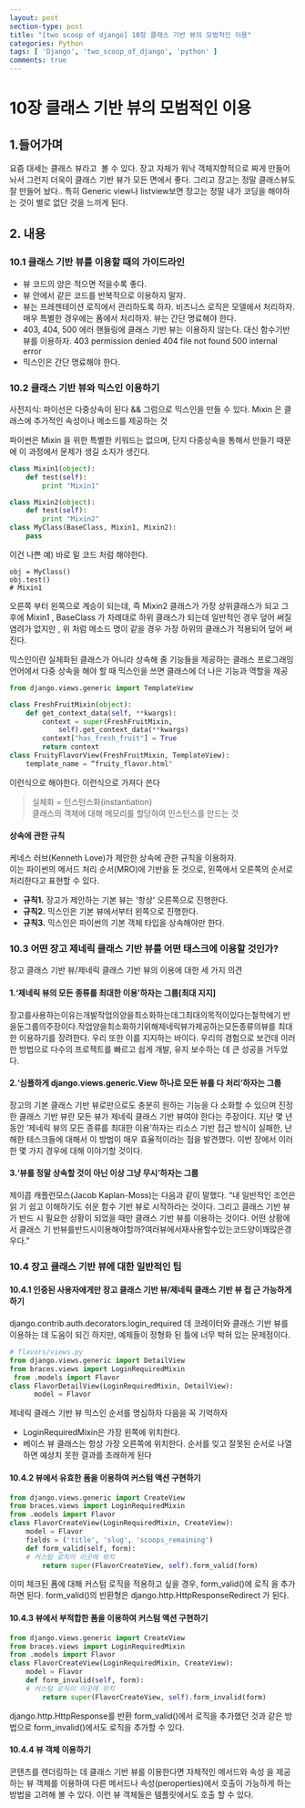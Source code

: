 ```yaml
---
layout: post
section-type: post
title: "[two scoop of django] 10장 클래스 기반 뷰의 모범적인 이용"
categories: Python
tags: [ 'Django', 'two_scoop_of_django', 'python' ]
comments: true
---
```

# 10장 클래스 기반 뷰의 모범적인 이용

## 1.들어가며
요즘 대세는 클래스 뷰라고  볼 수 있다.
장고 자체가 워낙 객체지향적으로 짜게 만들어놔서 그런지 더욱이 클래스 기반 뷰가 모든 면에서 좋다.
그리고 장고는 정말 클래스뷰도 잘 만들어 놨다..
특히 Generic view나 listview보면 장고는 정말 내가 코딩을 해야하는 것이 별로 없단 것을 느끼게 된다.

## 2. 내용


### 10.1 클래스 기반 뷰를 이용할 때의 가이드라인
- 뷰 코드의 양은 적으면 적을수록 좋다.
- 뷰 안에서 같은 코드를 반복적으로 이용하지 말자.
- 뷰는 프레젠테이션 로직에서 관리하도록 하자. 비즈니스 로직은 모델에서 처리하자. 매우 특별한 경우에는 폼에서 처리하자.
 뷰는 간단 명료해야 한다.
- 403, 404, 500 에러 핸들링에 클래스 기반 뷰는 이용하지 않는다. 대신 함수기반 뷰를 이용하자.
403 permission denied
404 file not found
500 internal error
- 믹스인은 간단 명료해야 한다.

### 10.2 클래스 기반 뷰와 믹스인 이용하기
사전지식: 파이선은 다중상속이 된다 && 그럼으로 믹스인을 만들 수 있다.
Mixin 은 클래스에 추가적인 속성이나 메소드를 제공하는 것

파이썬은 Mixin 을 위한 특별한 키워드는 없으며, 단지 다중상속을 통해서 만들기 때문에 이 과정에서 문제가 생길 소지가 생긴다.
``` python
class Mixin1(object):
    def test(self):
        print "Mixin1"

class Mixin2(object):
    def test(self):
        print "Mixin2"
class MyClass(BaseClass, Mixin1, Mixin2):
    pass
```

이건 나쁜 예) 바로 밑 코드 처럼 해야한다.
``` shell
obj = MyClass()
obj.test()
# Mixin1
```


오른쪽 부터 왼쪽으로 계승이 되는데, 즉 Mixin2 클래스가 가장 상위클래스가 되고 그 후에 Mixin1 , BaseClass 가 차례대로 하위 클래스가 되는데 일반적인 경우 덮어 써질 염려가 없지만 , 위 처럼 메소드 명이 같을 경우 가장 하위의 클래스가 적용되어 덮어 써진다.


 믹스인이란 실체화된 클래스가 아니라 상속해 줄 기능들을 제공하는 클래스
프로그래밍 언어에서 다중 상속을 해야 할 때 믹스인을 쓰면 클래스에 더 나은 기능과 역할을 제공

``` python
from django.views.generic import TemplateView

class FreshFruitMixin(object):
    def get_context_data(self, **kwargs):
        context = super(FreshFruitMixin,
            self).get_context_data(**kwargs)
        context["has_fresh_fruit"] = True
        return context
class FruityFlavorView(FreshFruitMixin, TemplateView):
    template_name = “fruity_flavor.html"
 ```
이런식으로 해야한다.
이런식으로 가져다 쓴다
> 실체화 = 인스턴스화(instantiation)  
클래스의 객체에 대해 메모리를 할당하여 인스턴스를 만드는 것

#### 상속에 관한 규칙
케네스 러브(Kenneth Love)가 제안한 상속에 관한 규칙을 이용하자.  
이는 파이썬의 메서드 처리 순서(MRO)에 기반을 둔 것으로, 왼쪽에서 오른쪽의 순서로 처리한다고 표현할 수 있다.

- **규칙1.** 장고가 제안하는 기본 뷰는 '항상' 오른쪽으로 진행한다.  
- **규칙2.** 믹스인은 기본 뷰에서부터 왼쪽으로 진행한다.  
- **규칙3.** 믹스인은 파이썬의 기본 객체 타입을 상속해야만 한다.


### 10.3 어떤 장고 제네릭 클래스 기반 뷰를 어떤 태스크에 이용할 것인가?


장고 클래스 기반 뷰/제네릭 클래스 기반 뷰의 이용에 대한 세 가지 의견

#### 1.‘제네릭 뷰의 모든 종류를 최대한 이용’하자는 그룹[최대 지지]
장고를사용하는이유는개발작업의양을최소화하는데그최대의목적이있다는철학에기 반을둔그룹의주장이다.작업양을최소화하기위해제네릭뷰가제공하는모든종류의뷰를 최대한 이용하기를 장려한다. 우리 또한 이를 지지하는 바이다. 우리의 경험으로 보건데 이러 한 방법으로 다수의 프로젝트를 빠르고 쉽게 개발, 유지 보수하는 데 큰 성공을 거두었다.
#### 2.‘심플하게 django.views.generic.View 하나로 모든 뷰를 다 처리’하자는 그룹
장고의 기본 클래스 기반 뷰로만으로도 충분히 원하는 기능을 다 소화할 수 있으며 진정한 클래스 기반 뷰란 모든 뷰가 제네릭 클래스 기반 뷰여야 한다는 주장이다. 지난 몇 년 동안 ‘제네릭 뷰의 모든 종류를 최대한 이용’하자는 리소스 기반 접근 방식이 실패한, 난해한 테스크들에 대해서 이 방법이 매우 효율적이라는 점을 발견했다. 이번 장에서 이러한 몇 가지 경우에 대해 이야기할 것이다.
#### 3.‘뷰를 정말 상속할 것이 아닌 이상 그냥 무시’하자는 그룹
제이콥 캐플런모스(Jacob Kaplan-Moss)는 다음과 같이 말했다. “내 일반적인 조언은 읽 기 쉽고 이해하기도 쉬운 함수 기반 뷰로 시작하라는 것이다. 그리고 클래스 기반 뷰가 반드 시 필요한 상황이 되었을 때만 클래스 기반 뷰를 이용하는 것이다. 어떤 상황에서 클래스 기 반뷰를반드시이용해야할까?여러뷰에서재사용할수있는코드양이꽤많은경우다.”

### 10.4 장고 클래스 기반 뷰에 대한 일반적인 팁

#### 10.4.1 인증된 사용자에게만 장고 클래스 기반 뷰/제네릭 클래스 기반 뷰 접 근 가능하게 하기

django.contrib.auth.decorators.login_required 데 코레이터와 클래스 기반 뷰를 이용하는 데 도움이 되긴 하지만, 예제들이 정형화 된 틀에 너무 박혀 있는 문제점이다.
``` python
# flavors/views.py
from django.views.generic import DetailView
from braces.views import LoginRequiredMixin
 from .models import Flavor
class FlavorDetailView(LoginRequiredMixin, DetailView):
      model = Flavor

```
제네릭 클래스 기반 뷰 믹스인 순서를 명심하자
다음을 꼭 기억하자
- LoginRequiredMixin은 가장 왼쪽에 위치한다.
- 베이스 뷰 클래스는 항상 가장 오른쪽에 위치한다.
순서를 잊고 잘못된 순서로 나열하면 예상치 못한 결과를 초래하게 된다

#### 10.4.2 뷰에서 유효한 폼을 이용하여 커스텀 액션 구현하기
``` python
from django.views.generic import CreateView
from braces.views import LoginRequiredMixin
from .models import Flavor
class FlavorCreateView(LoginRequiredMixin, CreateView):
    model = Flavor
    fields = ('title', 'slug', 'scoops_remaining')
    def form_valid(self, form):
    # 커스텀 로직이 이곳에 위치
        return super(FlavorCreateView, self).form_valid(form)
```
이미 체크된 폼에 대해 커스텀 로직을 적용하고 싶을 경우, form_valid()에 로직 을 추가하면 된다. form_valid()의 반환형은 django.http.HttpResponseRedirect 가 된다.

#### 10.4.3 뷰에서 부적합한 폼을 이용하여 커스텀 액션 구현하기

``` python
from django.views.generic import CreateView
from braces.views import LoginRequiredMixin
from .models import Flavor
class FlavorCreateView(LoginRequiredMixin, CreateView):
    model = Flavor
    def form_invalid(self, form):
    # 커스텀 로직이 이곳에 위치
        return super(FlavorCreateView, self).form_invalid(form)
```
 django.http.HttpResponse를 반환
form_valid()에서 로직을 추가했던 것과 같은 방법으로 form_invalid()에서도 로직을 추가할 수 있다.
#### 10.4.4 뷰 객체 이용하기

콘텐츠를 렌더링하는 데 클래스 기반 뷰를 이용한다면 자체적인 메서드와 속성 을 제공하는 뷰 객체를 이용하여 다른 메서드나 속성(peroperties)에서 호출이 가능하게 하는 방법을 고려해 볼 수 있다. 이런 뷰 객체들은 템플릿에서도 호출 할 수 있다.
